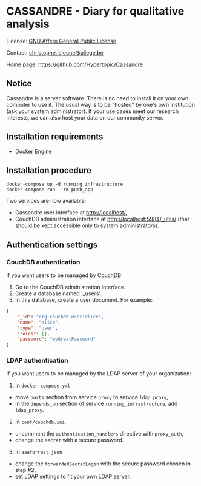 CASSANDRE - Diary for qualitative analysis
==========================================

License: [GNU Affero General Public License](http://www.gnu.org/licenses/agpl.html)

Contact: <christophe.lejeune@uliege.be>

Home page: <https://github.com/Hypertopic/Cassandre>

Notice
------

Cassandre is a server software. There is no need to install it on your own computer to use it. The usual way is to be "hosted" by one's own institution (ask your system administrator). If your use cases meet our research interests, we can also host your data on our community server.

Installation requirements
-------------------------

* [Docker Engine](https://docs.docker.com/install/)

Installation procedure
----------------------

    docker-compose up -d running_infrastructure
    docker-compose run --rm push_app

Two services are now available:

- Cassandre user interface at <http://localhost/>,
- CouchDB administration interface at <http://localhost:5984/_utils/> (that should be kept accessible only to system administrators).

Authentication settings
-----------------------

### CouchDB authentication

If you want users to be managed by CouchDB:

1. Go to the CouchDB administration interface.
2. Create a database named '_users'.
3. In this database, create a user document. For example:

```json
{
    "_id": "org.couchdb.user:alice",
    "name": "alice",
    "type": "user",
    "roles": [],
    "password": "myGreatPassword"
}
```

### LDAP authentication

If you want users to be managed by the LDAP server of your organization:

1. In `docker-compose.yml`
 - move `ports` section from service `proxy` to service `ldap_proxy`,
 - in the `depends_on` section of service `running_infrastructure`, add `ldap_proxy`.
2. In `conf/couchdb.ini`
  - uncomment the `authentication_handlers` directive with `proxy_auth`,
  - change the `secret` with a secure password.
3. In `aaaforrest.json`
  - change the `forwardedSecretLogin` with the secure password chosen in step #2,
  - set LDAP settings to fit your own LDAP server.
